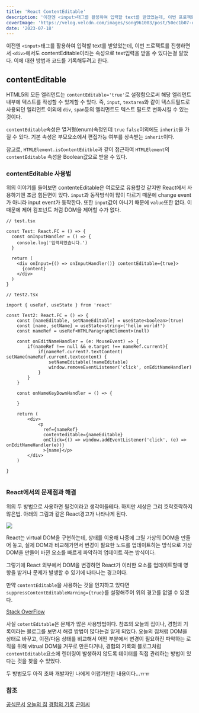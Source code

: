 ```yaml
---
title: 'React ContentEditable'
description: '이전엔 <input>태그를 활용하여 입력할 text를 받았었는데, 이번 프로젝트를 진행하면서 <div>에서도 contentEditable이라는 속성으로 text입력을 받을 수 있다는걸 알았다. 이에 대한 방법과 코드를 기록해두려고 한다.'
coverImage: 'https://velog.velcdn.com/images/song961003/post/50ec1b07-d367-477f-80fb-6f3fbd91fc54/image.png'
date: '2023-07-18'
---
```


이전엔 `<input>`태그를 활용하여 입력할 text를 받았었는데, 이번 프로젝트를 진행하면서 `<div>`에서도 contentEditable이라는 속성으로 text입력을 받을 수 있다는걸 알았다. 이에 대한 방법과 코드를 기록해두려고 한다.

## contentEditable

HTML5의 모든 엘리먼트는 `contentEditable='true'`로 설정함으로써 해당 엘리먼트 내부에 텍스트를 작성할 수 있게할 수 있다. 즉, `input`, `textarea`와 같이 텍스트필드로 사용되던 엘리먼트 이외에 `div`, `span`등의 엘리먼트도 텍스트 필드로 변화시킬 수 있는 것이다.

`contentEditable`속성은 열거형(enum)속정인데 `true` `false`이외에도 `inherit`을 가질 수 있다. 기본 속성은 부모요소에서 편집가능 여부를 상속받는 `inherit`이다.

참고로, `HTMLElement.isContentEditble`과 같이 접근하여 `HTMLElement`의 `contentEditable` 속성을 Boolean값으로 받을 수 있다.

### contentEditable 사용법

위의 이야기를 들어보면 contenteEditable은 여로모로 유용할것 같지만 React에서 사용하기엔 조금 힘든면이 있다. `input`과 동작방식이 많이 다르기 때문에 change event가 아니라 input event가 동작한다. 또한 `input`값이 아니기 때문에 `value`또한 없다. 이 때문에 제어 컴포넌트 처럼 DOM을 제어할 수가 없다.

```tsx
// test.tsx

const Test: React.FC = () => {
  const onInputHandler = () => {
    console.log('입력되었습니다.')
  }

  return (
    <div onInput={() => onInputHandler()} contentEditable={true}>
      {content}
    </div>
  )
}
```

```tsx
// test2.tsx

import { useRef, useState } from 'react'

const Test2: React.FC = () => {
	const [nameEditable, setNameEditable] = useState<boolean>(true)
    const [name, setName] = useState<string>('hello world!')
    const nameRef = useRef<HTMLParagraphElement>(null)

    const onEditNameHandler = (e: MouseEvent) => {
    	if(nameRef !== null && e.target !== nameRef.current){
        	if(nameRef.current?.textContent) setName(nameRef.current.textcontent) {
           		setNameEditable(!nameEditable)
              	window.removeEventListener('click', onEditNameHandler)
            }
        }
    }

    const onNameKeyDownHandler = () => {

    }

    return (
    	<div>
      		<p
              ref={nameRef}
              contenteditable={nameEditable}
              onClick={() => window.addEventListener('click', (e) => onEditNameHandler(e))}
              >{name}</p>
      	</div>
    )

}


```

### React에서의 문제점과 해결

위의 두 방법으로 사용하면 될것이라고 생각이들테다. 하지만 세상은 그리 호락호락하지 않은법. 아래의 그림과 같은 React경고가 나타나게 된다.

![](https://velog.velcdn.com/images/ahsy92/post/d22e0c8c-62df-44ea-955e-b2c0265e80d4/image.jpg)

React는 virtual DOM을 구현하는데, 상태를 이용해 나중에 그릴 가상의 DOM을 만들어 놓고, 실제 DOM과 비교해가면서 변경이 필요한 노드를 업데이트하는 방식으로 가상 DOM을 만들어 바뀐 요소를 빠르게 파악하여 업데이트 하는 방식이다.

그렇기에 React 외부에서 DOM을 변경하면 React가 이러한 요소를 업데이트할때 영향을 받거나 문제가 발생할 수 있기에 나타나는 경고이다.

만약 `contentEditable`을 사용하는 것을 인지하고 있다면 `suppressContentEditableWarning={true}`를 설정해주어 위의 경고를 없앨 수 있겠다.

[Stack OverFlow](https://stackoverflow.com/questions/49639144/why-does-react-warn-against-an-contenteditable-component-having-children-managed)

사실 `cotentEditable`은 문제가 많은 사용방법이다. 참조의 오늘의 집이나, 경험의 기록이라는 블로그를 보면서 해결 방법이 많다는걸 알게 되었다. 오늘의 집처럼 DOM을 상태로 바꾸고, 이전/다음 상태를 비교해서 어떤 부분에서 변경이 필요하진 파악하는 로직을 위해 vitrual DOM을 거꾸로 만든다거나, 경험의 기록의 블로그처럼`contentEditable`요소에 렌더링이 발생하지 않도록 데이터를 직접 관리하는 방법이 있다는 것을 찾을 수 있었다.

두 방법모두 아직 초짜 개발자인 나에게 어렵기만한 내용이다...ㅠㅠ

### 참조

[공식문서](https://ko.reactjs.org/docs/dom-elements.html)
[오늘의 집](https://www.bucketplace.com/post/2020-09-18-%EC%9B%90%ED%99%9C%ED%95%9C-%EC%BD%98%ED%85%90%EC%B8%A0-%EC%9E%91%EC%84%B1%EC%9D%84-%EC%9C%84%ED%95%9C-%EC%97%90%EB%94%94%ED%84%B0-%EA%B0%9C%EB%B0%9C%EA%B8%B0/)
[경험의 기록](https://blog.dalgu.app/dev/2)
[곤이씨](https://yung-developer.tistory.com/109)
